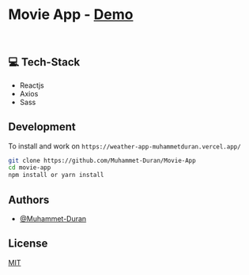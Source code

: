 # Movie App - [Demo](https://weather-app-muhammetduran.vercel.app/)

<br>

## 💻 Tech-Stack

- Reactjs
- Axios
- Sass

## Development

To install and work on `https://weather-app-muhammetduran.vercel.app/`

```bash
git clone https://github.com/Muhammet-Duran/Movie-App
cd movie-app
npm install or yarn install
```

## Authors

- [@Muhammet-Duran](https://github.com/Muhammet-Duran)

## License

[MIT](https://choosealicense.com/licenses/mit/)

